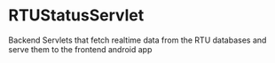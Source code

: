 # RTUStatusServlet
Backend Servlets that fetch realtime data from the RTU databases and serve them to the frontend android app
